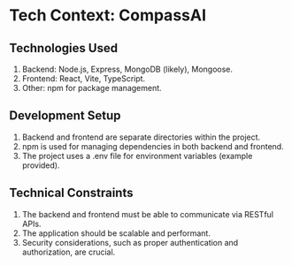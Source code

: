 # Tech Context: CompassAI

## Technologies Used
1. Backend: Node.js, Express, MongoDB (likely), Mongoose.
2. Frontend: React, Vite, TypeScript.
3. Other: npm for package management.

## Development Setup
1. Backend and frontend are separate directories within the project.
2. npm is used for managing dependencies in both backend and frontend.
3. The project uses a .env file for environment variables (example provided).

## Technical Constraints
1. The backend and frontend must be able to communicate via RESTful APIs.
2. The application should be scalable and performant.
3. Security considerations, such as proper authentication and authorization, are crucial.
